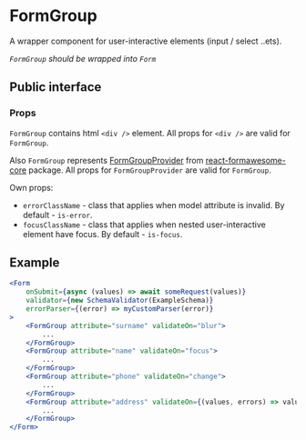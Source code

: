 # FormGroup

A wrapper component for user-interactive elements (input / select ..ets). 

*`FormGroup` should be wrapped into `Form`*

## Public interface

### Props

`FormGroup` contains html `<div />` element. All props for `<div />` are valid for `FormGroup`.

Also `FormGroup` represents [FormGroupProvider](https://github.com/MAKARD/react-formawesome-core/blob/master/docs/FormGroupProvider.md) from [react-formawesome-core](https://github.com/MAKARD/react-formawesome-core) package. All props for `FormGroupProvider` are valid for `FormGroup`.

Own props:
 - `errorClassName` - class that applies when model attribute is invalid. By default - `is-error`.
 - `focusClassName` - class that applies when nested user-interactive element have focus. By default - `is-focus`.

## Example

```jsx
<Form 
    onSubmit={async (values) => await someRequest(values)}
    validator={new SchemaValidator(ExampleSchema)}
    errorParser={(error) => myCustomParser(error)}
>
    <FormGroup attribute="surname" validateOn="blur">
        ...
    </FormGroup>
    <FormGroup attribute="name" validateOn="focus">
        ...
    </FormGroup>
    <FormGroup attribute="phone" validateOn="change">
        ...
    </FormGroup>
    <FormGroup attribute="address" validateOn={(values, errors) => values.address.length === 3}>
        ...
    </FormGroup>
</Form>
```
